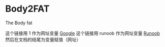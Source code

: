 # Body2FAT
The Body fat

这个链接用 1 作为网址变量 [Google]
这个链接用 runoob 作为网址变量 [Runoob]
然后在文档的结尾为变量赋值（网址）



 [Google]: http://www.google.com/
 [Runoob]: http://www.runoob.com/
[baidu]:http://www.baidu.com
[我的主页]:http://www.jianchengss.com
[image-qr-code]: https://gitee.com/jianchengss/resources/raw/master/images/weixin/mp_QR-code/Jason_pinyaxuan_8.jpg
[image-error]: https://www.baidu.com/Jason_pinyaxuan_8.jpg
